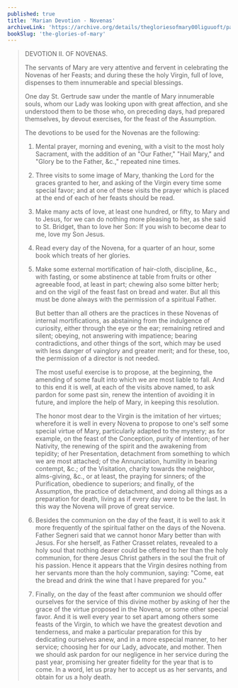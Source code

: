 ```yaml
---
published: true
title: 'Marian Devotion - Novenas'
archiveLink: 'https://archive.org/details/thegloriesofmary00liguuoft/page/650?view=theater'
bookSlug: 'the-glories-of-mary'
---
```


> DEVOTION II. OF NOVENAS.
>
> The servants of Mary are very attentive and fervent in celebrating the Novenas of her Feasts; and during these the holy Virgin, full of love, dispenses to them innumerable and special blessings.
>
> One day St. Gertrude saw under the mantle of Mary innumerable souls, whom our Lady was looking upon with great affection, and she understood them to be those who, on preceding days, had prepared themselves, by devout exercises, for the feast of the Assumption.
>
> The devotions to be used for the Novenas are the following:
>
> 1. Mental prayer, morning and evening, with a visit to the most holy Sacrament, with the addition of an "Our Father," "Hail Mary," and "Glory be to the Father, &c.," repeated nine times.
>
> 2. Three visits to some image of Mary, thanking the Lord for the graces granted to her, and asking of the Virgin every time some special favor; and at one of these visits the prayer which is placed at the end of each of her feasts should be read.
>
> 3. Make many acts of love, at least one hundred, or fifty, to Mary and to Jesus, for we can do nothing more pleasing to her, as she said to St. Bridget, than to love her Son: If you wish to become dear to me, love my Son Jesus.
>
> 4. Read every day of the Novena, for a quarter of an hour, some book which treats of her glories.
>
> 5. Make some external mortification of hair-cloth, discipline, &c., with fasting, or some abstinence at table from fruits or other agreeable food, at least in part; chewing also some bitter herb; and on the vigil of the feast fast on bread and water. But all this must be done always with the permission of a spiritual Father.
>
>    But better than all others are the practices in these Novenas of internal mortifications, as abstaining from the indulgence of curiosity, either through the eye or the ear; remaining retired and silent; obeying, not answering with impatience; bearing contradictions, and other things of the sort, which may be used with less danger of vainglory and greater merit; and for these, too, the permission of a director is not needed.
>
>    The most useful exercise is to propose, at the beginning, the amending of some fault into which we are most liable to fall. And to this end it is well, at each of the visits above named, to ask pardon for some past sin, renew the intention of avoiding it in future, and implore the help of Mary, in keeping this resolution.
>
>    The honor most dear to the Virgin is the imitation of her virtues; wherefore it is well in every Novena to propose to one's self some special virtue of Mary, particularly adapted to the mystery; as for example, on the feast of the Conception, purity of intention; of her Nativity, the renewing of the spirit and the awakening from tepidity; of her Presentation, detachment from something to which we are most attached; of the Annunciation, humility in bearing contempt, &c.; of the Visitation, charity towards the neighbor, alms-giving, &c., or at least, the praying for sinners; of the Purification, obedience to superiors; and finally, of the Assumption, the practice of detachment, and doing all things as a preparation for death, living as if every day were to be the last. In this way the Novena will prove of great service.
>
> 6. Besides the communion on the day of the feast, it is well to ask it more frequently of the spiritual father on the days of the Novena. Father Segneri said that we cannot honor Mary better than with Jesus. For she herself, as Father Crasset relates, revealed to a holy soul that nothing dearer could be offered to her than the holy communion, for there Jesus Christ gathers in the soul the fruit of his passion. Hence it appears that the Virgin desires nothing from her servants more than the holy communion, saying: "Come, eat the bread and drink the wine that I have prepared for you."
>
> 7. Finally, on the day of the feast after communion we should offer ourselves for the service of this divine mother by asking of her the grace of the virtue proposed in the Novena, or some other special favor. And it is well every year to set apart among others some feasts of the Virgin, to which we have the greatest devotion and tenderness, and make a particular preparation for this by dedicating ourselves anew, and in a more especial manner, to her service; choosing her for our Lady, advocate, and mother. Then we should ask pardon for our negligence in her service during the past year, promising her greater fidelity for the year that is to come. In a word, let us pray her to accept us as her servants, and obtain for us a holy death.